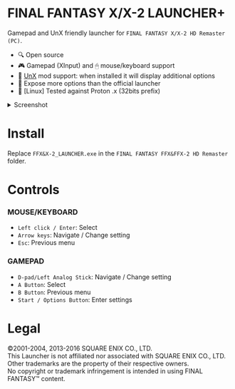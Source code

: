 FINAL FANTASY X/X-2 LAUNCHER+
==============================

Gamepad and UnX friendly launcher for `FINAL FANTASY X/X-2 HD Remaster (PC)`.

- 🔍 Open source
- 🎮 Gamepad (XInput) and 🖱 mouse/keyboard support
- 🔧 [UnX](https://steamcommunity.com/groups/SpecialK_Mods/discussions/8/2741975115064718432/) mod support: when installed it will display additional options
- 📑 Expose more options than the official launcher
- 🐧 [Linux] Tested against Proton .x (32bits prefix)

<details><summary>Screenshot</summary>

</details>

Install
=======

Replace `FFX&X-2_LAUNCHER.exe` in the `FINAL FANTASY FFX&FFX-2 HD Remaster` folder.

Controls
========

### MOUSE/KEYBOARD

- `Left click / Enter`: Select
- `Arrow keys`: Navigate / Change setting
- `Esc`: Previous menu

### GAMEPAD

- `D-pad/Left Analog Stick`: Navigate / Change setting
- `A Button`: Select
- `B Button`: Previous menu
- `Start / Options Button`: Enter settings

Legal
=====

©2001-2004, 2013-2016 SQUARE ENIX CO., LTD.<br />
This Launcher is not affiliated nor associated with SQUARE ENIX CO., LTD.<br />
Other trademarks are the property of their respective owners.<br />
No copyright or trademark infringement is intended in using FINAL FANTASY™ content.
